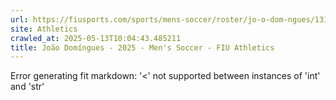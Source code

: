 ```yaml
---
url: https://fiusports.com/sports/mens-soccer/roster/jo-o-dom-ngues/13168
site: Athletics
crawled_at: 2025-05-13T10:04:43.485211
title: João Domíngues - 2025 - Men's Soccer - FIU Athletics
---
```


Error generating fit markdown: '<' not supported between instances of 'int' and 'str'